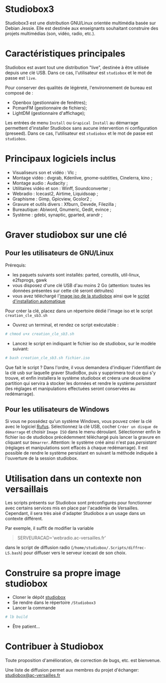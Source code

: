 Studiobox3
=============================================

Studiobox3 est une distribution GNU/Linux orientée multimédia basée sur Debian Jessie. Elle est destinée aux enseignants souhaitant construire des projets multimédias (son, vidéo, radio, etc.).

# Caractéristiques principales #

Studiobox est avant tout une distribution "live", destinée à être utilisée depuis une clé USB. Dans ce cas, l'utilisateur est `studiobox` et le mot de passe est `live`.

Pour conserver des qualités de légèreté, l'environnement de bureau est composé de : 

* Openbox (gestionnaire de fenêtres);
* PcmanFM (gestionnaire de fichiers);
* LightDM (gestionnaire d'affichage);

Les entrées de menu `Install` ou `Grapical Install` au démarrage permettent d'installer Studiobox sans aucune intervention ni configuration (preseed). Dans ce cas, l'utilisateur est `studiobox` et le mot de passe est `studiobox`.

# Principaux logiciels inclus #

* Visualiseurs son et vidéo : Vlc ;
* Montage vidéo : dvgrab, Kdenlive, gnome-subtitles, Cinelerra, kino ;
* Montage audio : Audacity ;
* Utilitaires vidéo et son : Winff, Soundconverter ;
* Webradio : Icecast2, Airtime, Liquidsoap ;
* Graphisme : Gimp, Gpicview, Gcolor2 ;
* Gravure et outils divers : Xfburn, Devede, Filezilla ;
* Bureautique: Abiword, Gnumeric, Gedit, evince ;
* Système : gdebi, synaptic, gparted, arandr ;


# Graver studiobox sur une clé #

## Pour les utilisateurs de GNU/Linux ##

Prérequis:

* les paquets suivants sont installés: parted, coreutils, util-linux, e2fsprogs, gawk
* vous disposez d'une clé USB d'au moins 2 Go (attention: toutes les données présentes sur cette clé seront détruites)
* vous avez téléchargé l'[image iso de la studiobox](http://www.education-aux-medias.ac-versailles.fr/studiobox/) ainsi que le [script d'installation automatique](http://www.education-aux-medias.ac-versailles.fr/studiobox/creation_cle_sb3.sh)

Pour créer la clé, placez dans un répertoire dédié l'image iso et le script `creation_cle_sb3.sh`

* Ouvrez un terminal, et rendez ce script exécutable :

```sh
# chmod u+x creation_cle_sb3.sh
```

* Lancez le script en indiquant le fichier iso de studiobox, sur le modèle suivant:

```sh
# bash creation_cle_sb3.sh fichier.iso
```

Que fait le script ? Dans l'ordre, il vous demandera d'indiquer l'identifiant de la clé usb sur laquelle graver StudioBox, puis y supprimera tout ce qui s'y trouve, et enfin installera le système studiobox et créera une deuxième partition qui servira à stocker les données et rendre le système _persistant_ (les réglages et manipulations effectuées seront conservées au redémarrage).

## Pour les utilisateurs de Windows ##

Si vous ne possédez qu'un système Windows, vous pouvez créer la clé avec le logiciel [Rufus](https://rufus.akeo.ie/). Sélectionnez la clé USB, cocher `Créer un disque de démarrage` et choisir `Image ISO` dans le menu déroulant. Sélectionner enfin le fichier iso de studiobox précédemment téléchargé puis lancer la gravure en cliquant sur `Démarrer`. Attention: le système créé ainsi n'est pas _persistant_ (réglages et manipulations sont effacés à chaque redémarrage). Il est possible de rendre le système persistant en suivant la méthode indiquée à l'ouverture de la session studiobox.

# Utilisation dans un contexte non versaillais #

Les scripts présents sur Studiobox sont préconfigurés pour fonctionner avec certains services mis en place par l'académie de Versailles. Cependant, il sera très aisé d'adapter Studiobox a un usage dans un contexte différent.

Par exemple, il suffit de modifier la variable 

> SERVEURACAD='webradio.ac-versailles.fr'

dans le script de diffusion radio (`/home/studiobox/.Scripts/diffrec-LS.bash`) pour diffuser vers le serveur icecast de son choix.

# Construire sa propre image studiobox #

* Cloner le dépôt [studiobox](https://gitlab.crdp.ac-versailles.fr/francois.lafont/studiobox/)
* Se rendre dans le répertoire `/Studiobox3`
* Lancer la commande

```sh
# lb build
```

* Être patient...

# Contribuer à Studiobox #

Toute proposition d'amélioration, de correction de bugs, etc. est bienvenue. 

Une liste de diffusion permet aux membres du projet d'échanger: [studiobox@ac-versailles.fr](https://messagerie.ac-versailles.fr/listes/info/studiobox)
